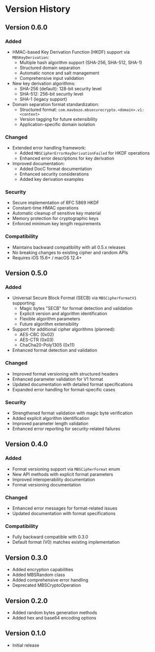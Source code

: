# Version History

## Version 0.6.0

### Added
- HMAC-based Key Derivation Function (HKDF) support via `MBSKeyDerivation`:
  - Multiple hash algorithm support (SHA-256, SHA-512, SHA-1)
  - Structured domain separation
  - Automatic nonce and salt management
  - Comprehensive input validation
- New key derivation algorithms:
  - SHA-256 (default): 128-bit security level
  - SHA-512: 256-bit security level
  - SHA-1 (legacy support)
- Domain separation format standardization:
  - Structured format: `com.mavbozo.mbsecurecrypto.<domain>.v1:<context>`
  - Version tagging for future extensibility
  - Application-specific domain isolation

### Changed
- Extended error handling framework:
  - Added `MBSCipherErrorKeyDerivationFailed` for HKDF operations
  - Enhanced error descriptions for key derivation
- Improved documentation:
  - Added DocC format documentation
  - Enhanced security considerations
  - Added key derivation examples

### Security
- Secure implementation of RFC 5869 HKDF
- Constant-time HMAC operations
- Automatic cleanup of sensitive key material
- Memory protection for cryptographic keys
- Enforced minimum key length requirements

### Compatibility
- Maintains backward compatibility with all 0.5.x releases
- No breaking changes to existing cipher and random APIs
- Requires iOS 15.6+ / macOS 12.4+



## Version 0.5.0

### Added
- Universal Secure Block Format (SECB) via `MBSCipherFormatV1` supporting:
  - Magic bytes "SECB" for format detection and validation
  - Explicit version and algorithm identification
  - Flexible algorithm parameters
  - Future algorithm extensibility
- Support for additional cipher algorithms (planned):
  - AES-CBC (0x02)
  - AES-CTR (0x03)
  - ChaCha20-Poly1305 (0x11)
- Enhanced format detection and validation

### Changed
- Improved format versioning with structured headers
- Enhanced parameter validation for V1 format
- Updated documentation with detailed format specifications
- Expanded error handling for format-specific cases

### Security
- Strengthened format validation with magic byte verification
- Added explicit algorithm identification
- Improved parameter length validation
- Enhanced error reporting for security-related failures


## Version 0.4.0

### Added
- Format versioning support via `MBSCipherFormat` enum
- New API methods with explicit format parameters
- Improved interoperability documentation
- Format versioning documentation

### Changed
- Enhanced error messages for format-related issues
- Updated documentation with format specifications

### Compatibility
- Fully backward compatible with 0.3.0
- Default format (V0) matches existing implementation

## Version 0.3.0
- Added encryption capabilities
- Added MBSRandom class
- Added comprehensive error handling
- Deprecated MBSCryptoOperation

## Version 0.2.0
- Added random bytes generation methods
- Added hex and base64 encoding options

## Version 0.1.0
- Initial release

